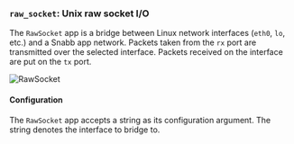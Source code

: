 ### `raw_socket`: Unix raw socket I/O

The `RawSocket` app is a bridge between Linux network interfaces (`eth0`,
`lo`, etc.) and a Snabb app network. Packets taken from the `rx` port are
transmitted over the selected interface. Packets received on the
interface are put on the `tx` port.

![RawSocket](.images/RawSocket.png)

#### Configuration

The `RawSocket` app accepts a string as its configuration argument. The
string denotes the interface to bridge to.
